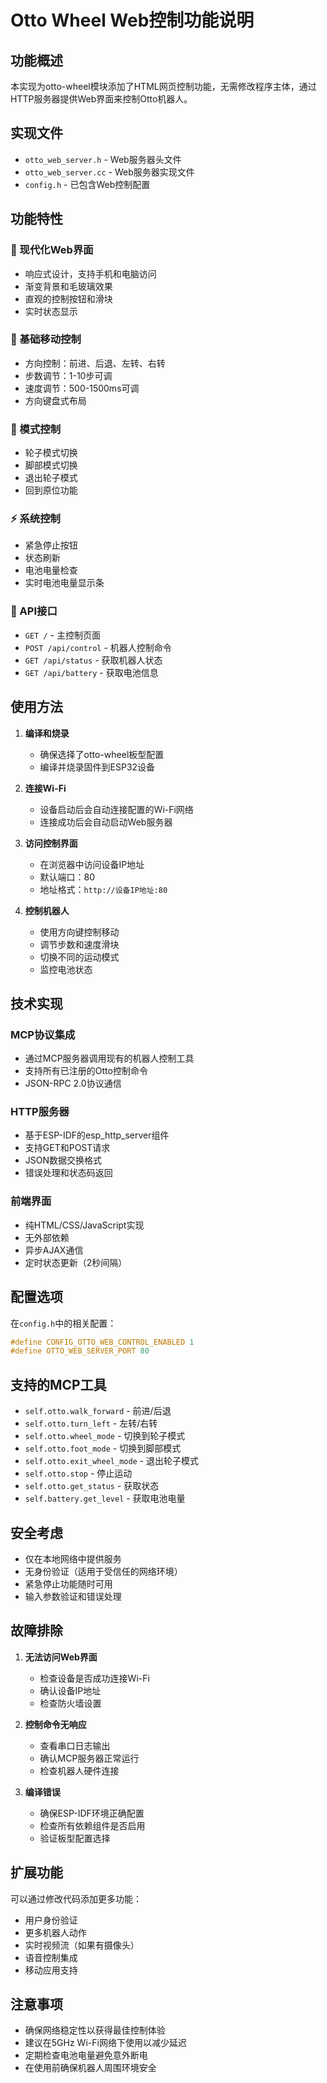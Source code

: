 # Otto Wheel Web控制功能说明

## 功能概述

本实现为otto-wheel模块添加了HTML网页控制功能，无需修改程序主体，通过HTTP服务器提供Web界面来控制Otto机器人。

## 实现文件

- `otto_web_server.h` - Web服务器头文件
- `otto_web_server.cc` - Web服务器实现文件
- `config.h` - 已包含Web控制配置

## 功能特性

### 🎨 现代化Web界面
- 响应式设计，支持手机和电脑访问
- 渐变背景和毛玻璃效果
- 直观的控制按钮和滑块
- 实时状态显示

### 🚶 基础移动控制
- 方向控制：前进、后退、左转、右转
- 步数调节：1-10步可调
- 速度调节：500-1500ms可调
- 方向键盘式布局

### 🎯 模式控制
- 轮子模式切换
- 脚部模式切换
- 退出轮子模式
- 回到原位功能

### ⚡ 系统控制
- 紧急停止按钮
- 状态刷新
- 电池电量检查
- 实时电池电量显示条

### 📡 API接口
- `GET /` - 主控制页面
- `POST /api/control` - 机器人控制命令
- `GET /api/status` - 获取机器人状态
- `GET /api/battery` - 获取电池信息

## 使用方法

1. **编译和烧录**
   - 确保选择了otto-wheel板型配置
   - 编译并烧录固件到ESP32设备

2. **连接Wi-Fi**
   - 设备启动后会自动连接配置的Wi-Fi网络
   - 连接成功后会自动启动Web服务器

3. **访问控制界面**
   - 在浏览器中访问设备IP地址
   - 默认端口：80
   - 地址格式：`http://设备IP地址:80`

4. **控制机器人**
   - 使用方向键控制移动
   - 调节步数和速度滑块
   - 切换不同的运动模式
   - 监控电池状态

## 技术实现

### MCP协议集成
- 通过MCP服务器调用现有的机器人控制工具
- 支持所有已注册的Otto控制命令
- JSON-RPC 2.0协议通信

### HTTP服务器
- 基于ESP-IDF的esp_http_server组件
- 支持GET和POST请求
- JSON数据交换格式
- 错误处理和状态码返回

### 前端界面
- 纯HTML/CSS/JavaScript实现
- 无外部依赖
- 异步AJAX通信
- 定时状态更新（2秒间隔）

## 配置选项

在`config.h`中的相关配置：
```cpp
#define CONFIG_OTTO_WEB_CONTROL_ENABLED 1
#define OTTO_WEB_SERVER_PORT 80
```

## 支持的MCP工具

- `self.otto.walk_forward` - 前进/后退
- `self.otto.turn_left` - 左转/右转
- `self.otto.wheel_mode` - 切换到轮子模式
- `self.otto.foot_mode` - 切换到脚部模式
- `self.otto.exit_wheel_mode` - 退出轮子模式
- `self.otto.stop` - 停止运动
- `self.otto.get_status` - 获取状态
- `self.battery.get_level` - 获取电池电量

## 安全考虑

- 仅在本地网络中提供服务
- 无身份验证（适用于受信任的网络环境）
- 紧急停止功能随时可用
- 输入参数验证和错误处理

## 故障排除

1. **无法访问Web界面**
   - 检查设备是否成功连接Wi-Fi
   - 确认设备IP地址
   - 检查防火墙设置

2. **控制命令无响应**
   - 查看串口日志输出
   - 确认MCP服务器正常运行
   - 检查机器人硬件连接

3. **编译错误**
   - 确保ESP-IDF环境正确配置
   - 检查所有依赖组件是否启用
   - 验证板型配置选择

## 扩展功能

可以通过修改代码添加更多功能：
- 用户身份验证
- 更多机器人动作
- 实时视频流（如果有摄像头）
- 语音控制集成
- 移动应用支持

## 注意事项

- 确保网络稳定性以获得最佳控制体验
- 建议在5GHz Wi-Fi网络下使用以减少延迟
- 定期检查电池电量避免意外断电
- 在使用前确保机器人周围环境安全